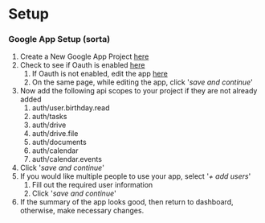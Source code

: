 # Setup

### Google App Setup (sorta)

1. Create a New Google App Project [here](https://console.cloud.google.com/projectcreate)
2. Check to see if Oauth is enabled [here](https://console.cloud.google.com/apis/credentials)
    1. If Oauth is not enabled, edit the app [here](https://console.cloud.google.com/apis/credentials/consent)
    2. On the same page, while editing the app, click '*save and continue*'
4. Now add the following api scopes to your project if they are not already added
    1. auth/user.birthday.read
    2. auth/tasks
    3. auth/drive
    4. auth/drive.file
    5. auth/documents
    6. auth/calendar
    7. auth/calendar.events
5. Click '*save and continue*'
6. If you would like multiple people to use your app, select '*+ add users*'
    1. Fill out the required user information
    2. Click '*save and continue*'
7. If the summary of the app looks good, then return to dashboard, otherwise, make necessary changes.
